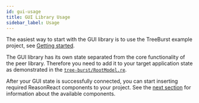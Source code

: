 ```yaml
---
id: gui-usage
title: GUI Library Usage
sidebar_label: Usage
---
```


The easiest way to start with the GUI library is to use the TreeBurst example project, see [Getting started](getting-started).

The GUI library has its own state separated from the core functionality of the peer library. Therefore you need to add it to your target application state as demonstrated in the [`tree-burst/RootModel.re`](https://github.com/jhrdina/tree-burst/blob/master/src/RootModel.re).

After your GUI state is successfully connected, you can start inserting required ReasonReact components to your project. See the [next section](gui-components) for information about the available components.